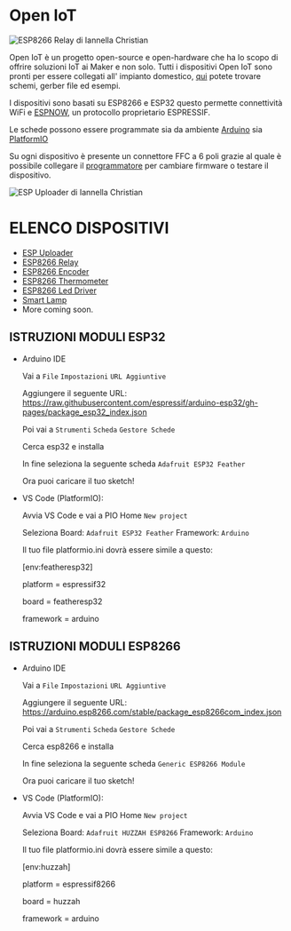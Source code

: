 # Open IoT


![ESP8266 Relay di Iannella Christian](https://github.com/ChristianIannella/Open-IoT/blob/main/Media/Photo/ESP8266%20Relay.JPG)


Open IoT è un progetto open-source e open-hardware che ha lo scopo di offrire soluzioni IoT ai Maker e non solo.
Tutti i dispositivi Open IoT sono pronti per essere collegati all' impianto domestico, [qui](https://github.com/ChristianIannella/Open-IoT/tree/main) potete trovare schemi, gerber file ed esempi.


I dispositivi sono basati su ESP8266 e ESP32 questo permette connettività WiFi e [ESPNOW](https://www.espressif.com/en/solutions/low-power-solutions/esp-now), un protocollo proprietario ESPRESSIF. 


Le schede possono essere programmate sia da ambiente [Arduino](https://www.arduino.cc/en/software) sia [PlatformIO](https://platformio.org/) 

Su ogni dispositivo è presente un connettore FFC a 6 poli grazie al quale è possibile collegare il [programmatore](https://github.com/ChristianIannella/Open-IoT/tree/main/ESP%20Uploader) per cambiare firmware o testare il dispositivo.

![ESP Uploader di Iannella Christian](https://github.com/ChristianIannella/Open-IoT/blob/main/Media/Photo/FFC.JPG)


# ELENCO DISPOSITIVI

- [ESP Uploader](https://github.com/ChristianIannella/Open-IoT/tree/main/ESP%20Uploader)
- [ESP8266 Relay](https://github.com/ChristianIannella/Open-IoT/tree/main/Relay)
- [ESP8266 Encoder](https://github.com/ChristianIannella/Open-IoT/tree/main/Encoder)
- [ESP8266 Thermometer](https://github.com/ChristianIannella/Open-IoT/tree/main/Thermometer)
- [ESP8266 Led Driver](https://github.com/ChristianIannella/Open-IoT/tree/main/LED%20Driver)
- [Smart Lamp](https://github.com/ChristianIannella/Open-IoT/tree/main/Smart%20Lamp)
- More coming soon.




## ISTRUZIONI MODULI ESP32

  - Arduino IDE
    
    Vai a `File`  `Impostazioni`  `URL Aggiuntive`
    
    Aggiungere il seguente URL: https://raw.githubusercontent.com/espressif/arduino-esp32/gh-pages/package_esp32_index.json

    Poi vai a `Strumenti`  `Scheda`  `Gestore Schede`

    Cerca esp32 e installa 

    In fine seleziona la seguente scheda `Adafruit ESP32 Feather`

    Ora puoi caricare il tuo sketch!
  
    
    
    
  - VS Code (PlatformIO):

    Avvia VS Code e vai a PIO Home `New project`

    Seleziona Board: `Adafruit ESP32 Feather` Framework: `Arduino`

    Il tuo file platformio.ini dovrà essere simile a questo:
    
      [env:featheresp32]
    
      platform = espressif32
  
      board = featheresp32
  
      framework = arduino 
    
    



## ISTRUZIONI MODULI ESP8266

  - Arduino IDE
    
    Vai a `File`  `Impostazioni`  `URL Aggiuntive`
    
    Aggiungere il seguente URL: https://arduino.esp8266.com/stable/package_esp8266com_index.json

    Poi vai a `Strumenti`  `Scheda`  `Gestore Schede`

    Cerca esp8266 e installa 

    In fine seleziona la seguente scheda `Generic ESP8266 Module`

    Ora puoi caricare il tuo sketch!
    
    
  - VS Code (PlatformIO):

    Avvia VS Code e vai a PIO Home `New project`

    Seleziona Board: `Adafruit HUZZAH ESP8266` Framework: `Arduino`

    Il tuo file platformio.ini dovrà essere simile a questo:
    
      [env:huzzah]
      
      platform = espressif8266
  
      board = huzzah
  
      framework = arduino


